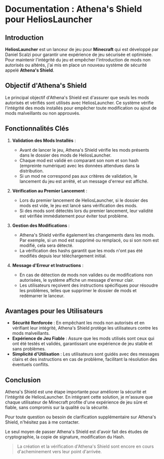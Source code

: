 # Documentation : Athena's Shield pour HeliosLauncher

## Introduction

**HeliosLauncher** est un lanceur de jeu pour **Minecraft** qui est développé par Daniel Scalzi pour garantir une expérience de jeu sécurisée et optimisée. Pour maintenir l'intégrité du jeu et empêcher l'introduction de mods non autorisés ou altérés, j'ai mis en place un nouveau système de sécurité appelé **Athena's Shield**.

## Objectif d'Athena's Shield

Le principal objectif d'Athena's Shield est d'assurer que seuls les mods autorisés et vérifiés sont utilisés avec HeliosLauncher. Ce système vérifie l'intégrité des mods installés pour empêcher toute modification ou ajout de mods malveillants ou non approuvés.

## Fonctionnalités Clés

1. **Validation des Mods Installés** :
   - Avant de lancer le jeu, Athena's Shield vérifie les mods présents dans le dossier des mods de HeliosLauncher.
   - Chaque mod est validé en comparant son nom et son hash (empreinte numérique) avec les données attendues dans la distribution.
   - Si un mod ne correspond pas aux critères de validation, le lancement du jeu est arrêté, et un message d'erreur est affiché.

2. **Vérification au Premier Lancement** :
   - Lors du premier lancement de HeliosLauncher, si le dossier des mods est vide, le jeu est lancé sans vérification des mods.
   - Si des mods sont détectés lors du premier lancement, leur validité est vérifiée immédiatement pour éviter tout problème.

3. **Gestion des Modifications** :
   - Athena's Shield vérifie également les changements dans les mods. Par exemple, si un mod est supprimé ou remplacé, ou si son nom est modifié, cela sera détecté.
   - La vérification des hashs garantit que les mods n'ont pas été modifiés depuis leur téléchargement initial.

4. **Message d'Erreur et Instructions** :
   - En cas de détection de mods non valides ou de modifications non autorisées, le système affiche un message d'erreur clair.
   - Les utilisateurs reçoivent des instructions spécifiques pour résoudre les problèmes, telles que supprimer le dossier de mods et redémarrer le lanceur.

## Avantages pour les Utilisateurs

- **Sécurité Renforcée** : En empêchant les mods non autorisés et en vérifiant leur intégrité, Athena's Shield protège les utilisateurs contre les mods malveillants.
- **Expérience de Jeu Fiable** : Assure que les mods utilisés sont ceux qui ont été testés et validés, garantissant une expérience de jeu stable et sans problèmes.
- **Simplicité d'Utilisation** : Les utilisateurs sont guidés avec des messages clairs et des instructions en cas de problème, facilitant la résolution des éventuels conflits.

## Conclusion

Athena's Shield est une étape importante pour améliorer la sécurité et l'intégrité de HeliosLauncher. En intégrant cette solution, je m'assure que chaque utilisateur de Minecraft profite d'une expérience de jeu sûre et fiable, sans compromis sur la qualité ou la sécurité.

Pour toute question ou besoin de clarification supplémentaire sur Athena's Shield, n'hésitez pas à me contacter.

Le seul moyen de passer Athena's Shield est d'avoir fait des études de cryptographie, la copie de signature, modification du Hash.

> La création et la vérification d'Athena's Shield sont encore en cours d'acheminement vers leur point d'arrivée.